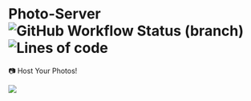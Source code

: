 # Photo-Server <img alt="GitHub Workflow Status (branch)" src="https://img.shields.io/github/workflow/status/Basicprogrammer10/Photo-Server/CI/master?label=Build&style=flat-square"> ![Lines of code](https://img.shields.io/tokei/lines/github/Basicprogrammer10/Photo-Server?label=Total%20Lines&style=flat-square)
📷 Host Your Photos!

![](https://user-images.githubusercontent.com/50306817/144773545-f9dd03c9-1471-402c-a461-ae2e49681984.png)
